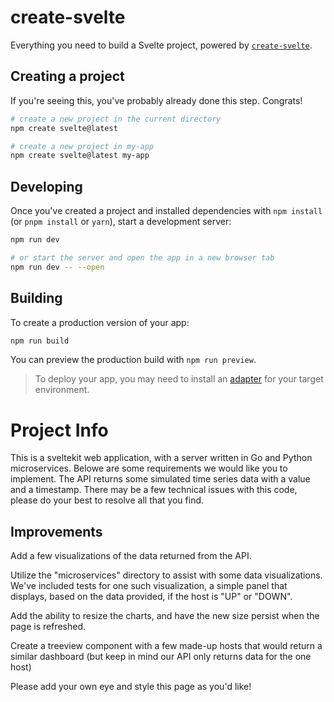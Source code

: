 # create-svelte

Everything you need to build a Svelte project, powered by [`create-svelte`](https://github.com/sveltejs/kit/tree/main/packages/create-svelte).

## Creating a project

If you're seeing this, you've probably already done this step. Congrats!

```bash
# create a new project in the current directory
npm create svelte@latest

# create a new project in my-app
npm create svelte@latest my-app
```

## Developing

Once you've created a project and installed dependencies with `npm install` (or `pnpm install` or `yarn`), start a development server:

```bash
npm run dev

# or start the server and open the app in a new browser tab
npm run dev -- --open
```

## Building

To create a production version of your app:

```bash
npm run build
```

You can preview the production build with `npm run preview`.

> To deploy your app, you may need to install an [adapter](https://kit.svelte.dev/docs/adapters) for your target environment.

# Project Info
This is a sveltekit web application, with a server written in Go and Python microservices. Belowe are some requirements we would like you to implement.
The API returns some simulated time series data with a value and a timestamp.
There may be a few technical issues with this code, please do your best to resolve all that you find.

## Improvements

Add a few visualizations of the data returned from the API.

Utilize the "microservices" directory to assist with some data visualizations. We've included tests for one such visualization, a simple panel that displays, based on the data provided, if the host is "UP" or "DOWN".

Add the ability to resize the charts, and have the new size persist when the page is refreshed.

Create a treeview component with a few made-up hosts that would return a similar dashboard (but keep in mind our API only returns data for the one host)

Please add your own eye and style this page as you'd like!